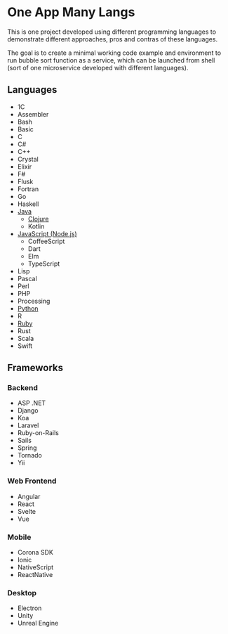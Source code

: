 # One App Many Langs

This is one project developed using different programming languages to demonstrate different approaches, pros and contras of these languages.

The goal is to create a minimal working code example and environment to run bubble sort function as a service, which can be launched from shell (sort of one microservice developed with different languages).

## Languages
- 1С
- Assembler
- Bash
- Basic
- C
- C#
- C++
- Crystal
- Elixir
- F#
- Flusk
- Fortran
- Go
- Haskell
- [Java](java)
  - [Clojure](clojure)
  - Kotlin
- [JavaScript (Node.js)](javascript)
  - CoffeeScript
  - Dart
  - Elm
  - TypeScript
- Lisp
- Pascal
- Perl
- PHP
- Processing
- [Python](python)
- R
- [Ruby](ruby)
- Rust
- Scala
- Swift


## Frameworks

### Backend
- ASP .NET
- Django
- Koa
- Laravel
- Ruby-on-Rails
- Sails
- Spring
- Tornado
- Yii

### Web Frontend
- Angular
- React
- Svelte
- Vue

### Mobile
- Corona SDK
- Ionic
- NativeScript
- ReactNative

### Desktop
- Electron
- Unity
- Unreal Engine
